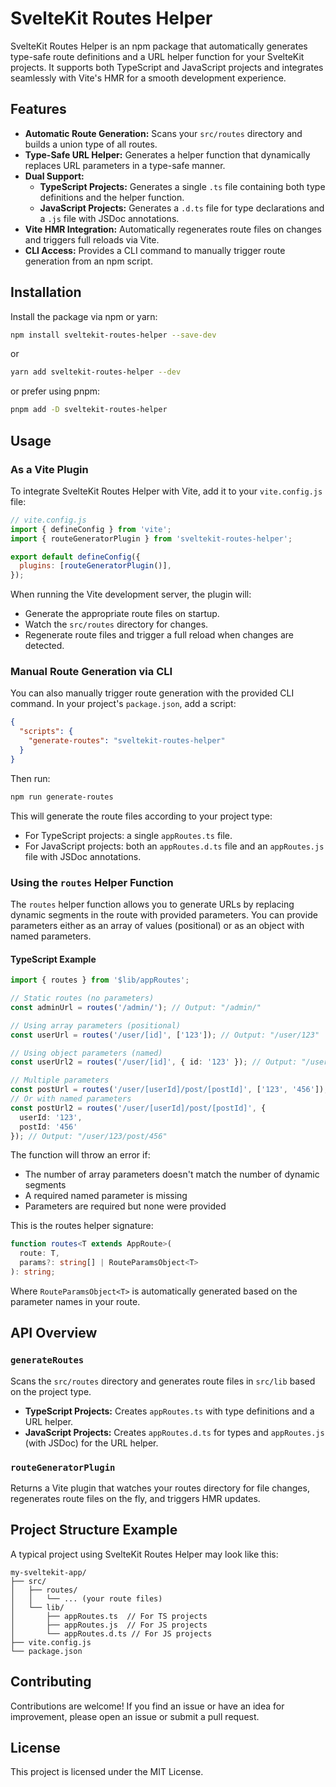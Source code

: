 # SvelteKit Routes Helper

SvelteKit Routes Helper is an npm package that automatically generates type-safe route definitions and a URL helper function for your SvelteKit projects. It supports both TypeScript and JavaScript projects and integrates seamlessly with Vite's HMR for a smooth development experience.

## Features

- **Automatic Route Generation:** Scans your `src/routes` directory and builds a union type of all routes.
- **Type-Safe URL Helper:** Generates a helper function that dynamically replaces URL parameters in a type-safe manner.
- **Dual Support:**  
  - **TypeScript Projects:** Generates a single `.ts` file containing both type definitions and the helper function.
  - **JavaScript Projects:** Generates a `.d.ts` file for type declarations and a `.js` file with JSDoc annotations.
- **Vite HMR Integration:** Automatically regenerates route files on changes and triggers full reloads via Vite.
- **CLI Access:** Provides a CLI command to manually trigger route generation from an npm script.

## Installation

Install the package via npm or yarn:

```bash
npm install sveltekit-routes-helper --save-dev
```

or

```bash
yarn add sveltekit-routes-helper --dev
```

or prefer using pnpm:

```bash
pnpm add -D sveltekit-routes-helper 
```

## Usage

### As a Vite Plugin

To integrate SvelteKit Routes Helper with Vite, add it to your `vite.config.js` file:

```js
// vite.config.js
import { defineConfig } from 'vite';
import { routeGeneratorPlugin } from 'sveltekit-routes-helper';

export default defineConfig({
  plugins: [routeGeneratorPlugin()],
});
```

When running the Vite development server, the plugin will:

- Generate the appropriate route files on startup.
- Watch the `src/routes` directory for changes.
- Regenerate route files and trigger a full reload when changes are detected.

### Manual Route Generation via CLI

You can also manually trigger route generation with the provided CLI command. In your project's `package.json`, add a script:

```json
{
  "scripts": {
    "generate-routes": "sveltekit-routes-helper"
  }
}
```

Then run:

```bash
npm run generate-routes
```

This will generate the route files according to your project type:
- For TypeScript projects: a single `appRoutes.ts` file.
- For JavaScript projects: both an `appRoutes.d.ts` file and an `appRoutes.js` file with JSDoc annotations.

### Using the `routes` Helper Function

The `routes` helper function allows you to generate URLs by replacing dynamic segments in the route with provided parameters. You can provide parameters either as an array of values (positional) or as an object with named parameters.

#### TypeScript Example

```typescript
import { routes } from '$lib/appRoutes';

// Static routes (no parameters)
const adminUrl = routes('/admin/'); // Output: "/admin/"

// Using array parameters (positional)
const userUrl = routes('/user/[id]', ['123']); // Output: "/user/123"

// Using object parameters (named)
const userUrl2 = routes('/user/[id]', { id: '123' }); // Output: "/user/123"

// Multiple parameters
const postUrl = routes('/user/[userId]/post/[postId]', ['123', '456']); // Output: "/user/123/post/456"
// Or with named parameters
const postUrl2 = routes('/user/[userId]/post/[postId]', { 
  userId: '123', 
  postId: '456' 
}); // Output: "/user/123/post/456"
```

The function will throw an error if:
- The number of array parameters doesn't match the number of dynamic segments
- A required named parameter is missing
- Parameters are required but none were provided

This is the routes helper signature:

```typescript
function routes<T extends AppRoute>(
  route: T,
  params?: string[] | RouteParamsObject<T>
): string;
```

Where `RouteParamsObject<T>` is automatically generated based on the parameter names in your route.

## API Overview

### `generateRoutes`

Scans the `src/routes` directory and generates route files in `src/lib` based on the project type.

- **TypeScript Projects:** Creates `appRoutes.ts` with type definitions and a URL helper.
- **JavaScript Projects:** Creates `appRoutes.d.ts` for types and `appRoutes.js` (with JSDoc) for the URL helper.

### `routeGeneratorPlugin`

Returns a Vite plugin that watches your routes directory for file changes, regenerates route files on the fly, and triggers HMR updates.

## Project Structure Example

A typical project using SvelteKit Routes Helper may look like this:

```
my-sveltekit-app/
├── src/
│   ├── routes/
│   │   └── ... (your route files)
│   └── lib/
│       ├── appRoutes.ts  // For TS projects
│       ├── appRoutes.js  // For JS projects
│       └── appRoutes.d.ts // For JS projects
├── vite.config.js
└── package.json
```

## Contributing

Contributions are welcome! If you find an issue or have an idea for improvement, please open an issue or submit a pull request.

## License

This project is licensed under the MIT License.


